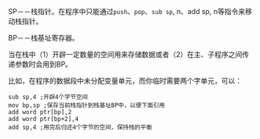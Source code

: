 SP－－栈指针。在程序中只能通过`push`、`pop`、`sub sp`, n、add sp, n等指令来移动栈指针。

BP－－栈基址寄存器。

当在栈中（1）开辟一定数量的空间用来存储数据或者（2）在主、子程序之间传递参数时会用到BP。

比如，在程序的数据段中未分配变量单元，而你临时需要两个字单元，可以：

```assembly
sub sp,4 ;开辟4个字节空间
mov bp,sp ;保存当前栈指针到栈基址BP中，以便下面引用
add word ptr[bp],2
add word ptr[bp+2],4
add sp,4 ;用完后归还4个字节的空间，保持栈的平衡
```



